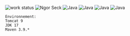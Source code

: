 ![work status](https://img.shields.io/badge/work-on%20progress-red.svg) 
![Ngor Seck](https://img.shields.io/badge/Ngor%20Seck-Java-green) 
![Java](https://img.shields.io/badge/Ngor%20Seck-JSP%20-yellowgreen)
![Java](https://img.shields.io/badge/Ngor%20Seck-SpringMVC%20-yellowgreen)
![Java](https://img.shields.io/badge/Ngor%20Seck-Maven%20-yellowgreen)
![Java](https://img.shields.io/badge/Ngor%20Seck-Gradle%20-yellowgreen)
```
Environnement: 
Tomcat 9
JDK 17
Maven 3.9.*
```